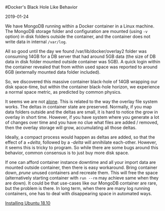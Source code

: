 #Docker's Black Hole Like Behavior

2019-01-24

<!--- tags: devops -->

We have MongoDB running within a Docker container in a Linux machine. The MongoDB storage folder and configuration are mounted (using `-v` option) in disk folders outside the container, and the container does not write data in internal `/var/log`.

All so good until the day we found /var/lib/docker/overlay2 folder was consuming 14GB for a DB server that had around 5GB data (the size of DB data in disk folder mounted outside container was 5GB). A quick login within the container revealed that from within used space was reported to around 6GB (externally mounted data folder included).

So, we discovered this massive container black-hole of 14GB wrapping our disk space-time, but within the container black-hole horizon, we experience a normal space metric, as predicted by common physics.

It seems we are not [alone](https://forums.docker.com/t/some-way-to-clean-up-identify-contents-of-var-lib-docker-overlay/30604/11 ). This is related to the way the overlay file system works. The deltas in container state are preserved. Normally, if you map data folders outside and the deltas are small, it is hard to notice the grow in overlay in short time. However, if you have system where you generate a lot of changes over time and you have no clue what files are added / removed, then the overlay storage will grow, accumulating all those deltas.

Ideally, a compact process would happen as deltas are added, so that the effect of a *+delta*, followed by a *-delta* will annihilate each-other. However, it seems this is tricky to program. So while there are some bugs around this behavior, common consensus is to just buy more disk space.

If one can afford container instance downtime and all your import data are mounted outside container, then there is easy workaround. Bring container down, *prune* unused containers and recreate them. This will free the space (alternatively starting container with `run --rm` may achieve same when they are down). It could be that use-cases like our MongoDB container are rare, but the problem is there. In long term, when there are many log running containers, one has to deal with disappearing space in automated ways.










<ins class='nfooter'><a rel='next' id='fnext' href='#blog/2019/2019-01-23-Installing-Ubuntu-18.10.md'>Installing Ubuntu 18.10</a></ins>
